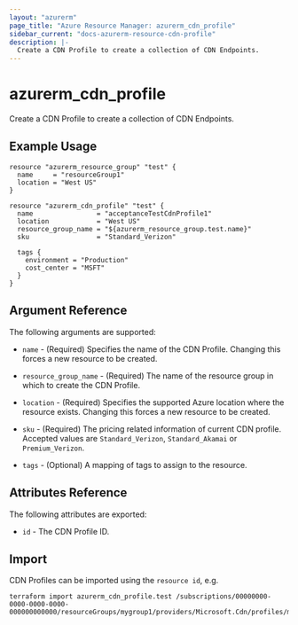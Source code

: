 ```yaml
---
layout: "azurerm"
page_title: "Azure Resource Manager: azurerm_cdn_profile"
sidebar_current: "docs-azurerm-resource-cdn-profile"
description: |-
  Create a CDN Profile to create a collection of CDN Endpoints.
---
```


# azurerm\_cdn\_profile

Create a CDN Profile to create a collection of CDN Endpoints.

## Example Usage

```hcl
resource "azurerm_resource_group" "test" {
  name     = "resourceGroup1"
  location = "West US"
}

resource "azurerm_cdn_profile" "test" {
  name                = "acceptanceTestCdnProfile1"
  location            = "West US"
  resource_group_name = "${azurerm_resource_group.test.name}"
  sku                 = "Standard_Verizon"

  tags {
    environment = "Production"
    cost_center = "MSFT"
  }
}
```

## Argument Reference

The following arguments are supported:

* `name` - (Required) Specifies the name of the CDN Profile. Changing this forces a
    new resource to be created.

* `resource_group_name` - (Required) The name of the resource group in which to
    create the CDN Profile.

* `location` - (Required) Specifies the supported Azure location where the resource exists. Changing this forces a new resource to be created.

* `sku` - (Required) The pricing related information of current CDN profile. Accepted values are `Standard_Verizon`, `Standard_Akamai` or `Premium_Verizon`.

* `tags` - (Optional) A mapping of tags to assign to the resource.

## Attributes Reference

The following attributes are exported:

* `id` - The CDN Profile ID.

## Import

CDN Profiles can be imported using the `resource id`, e.g.

```hcl
terraform import azurerm_cdn_profile.test /subscriptions/00000000-0000-0000-0000-000000000000/resourceGroups/mygroup1/providers/Microsoft.Cdn/profiles/myprofile1
```
